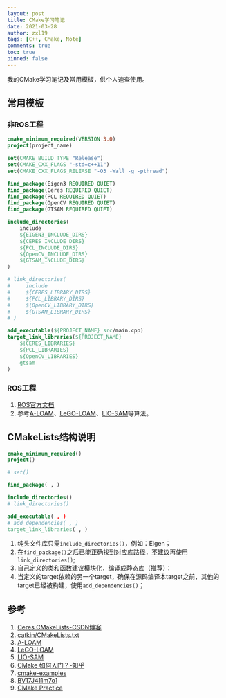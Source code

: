 ```yaml
---
layout: post
title: CMake学习笔记
date: 2021-03-28
author: zxl19
tags: [C++, CMake, Note]
comments: true
toc: true
pinned: false
---
```


我的CMake学习笔记及常用模板，供个人速查使用。

<!-- more -->

## 常用模板

### 非ROS工程

```cmake
cmake_minimum_required(VERSION 3.0)
project(project_name)

set(CMAKE_BUILD_TYPE "Release")
set(CMAKE_CXX_FLAGS "-std=c++11")
set(CMAKE_CXX_FLAGS_RELEASE "-O3 -Wall -g -pthread")

find_package(Eigen3 REQUIRED QUIET)
find_package(Ceres REQUIRED QUIET)
find_package(PCL REQUIRED QUIET)
find_package(OpenCV REQUIRED QUIET)
find_package(GTSAM REQUIRED QUIET)

include_directories(
    include
    ${EIGEN3_INCLUDE_DIRS}
    ${CERES_INCLUDE_DIRS}
    ${PCL_INCLUDE_DIRS}
    ${OpenCV_INCLUDE_DIRS}
    ${GTSAM_INCLUDE_DIRS}
)

# link_directories(
#     include
#     ${CERES_LIBRARY_DIRS}
#     ${PCL_LIBRARY_DIRS}
#     ${OpenCV_LIBRARY_DIRS}
#     ${GTSAM_LIBRARY_DIRS}
# )

add_executable(${PROJECT_NAME} src/main.cpp)
target_link_libraries(${PROJECT_NAME}
    ${CERES_LIBRARIES}
    ${PCL_LIBRARIES}
    ${OpenCV_LIBRARIES}
    gtsam
)
```

### ROS工程

1. [ROS官方文档](http://wiki.ros.org/catkin/CMakeLists.txt)
2. 参考[A-LOAM](https://github.com/HKUST-Aerial-Robotics/A-LOAM)、[LeGO-LOAM](https://github.com/RobustFieldAutonomyLab/LeGO-LOAM)、[LIO-SAM](https://github.com/TixiaoShan/LIO-SAM)等算法。

## CMakeLists结构说明

```cmake
cmake_minimum_required()
project()

# set()

find_package( , )

include_directories()
# link_directories()

add_executable( , )
# add_dependencies( , )
target_link_libraries( , )
```

1. 纯头文件库只需`include_directories()`，例如：Eigen；
2. 在`find_package()`之后已能正确找到对应库路径，[不建议](http://wiki.ros.org/catkin/CMakeLists.txt)再使用`link_directories()`;
3. 自己定义的类和函数建议模块化，编译成静态库（推荐）；
4. 当定义的target依赖的另一个target，确保在源码编译本target之前，其他的target已经被构建，使用`add_dependencies()`；

## 参考

1. [Ceres CMakeLists-CSDN博客](https://blog.csdn.net/sinat_28752257/article/details/82758546)
2. [catkin/CMakeLists.txt](http://wiki.ros.org/catkin/CMakeLists.txt)
3. [A-LOAM](https://github.com/HKUST-Aerial-Robotics/A-LOAM)
4. [LeGO-LOAM](https://github.com/RobustFieldAutonomyLab/LeGO-LOAM)
5. [LIO-SAM](https://github.com/TixiaoShan/LIO-SAM)
6. [CMake 如何入门？-知乎](https://www.zhihu.com/question/58949190)
7. [cmake-examples](https://github.com/ttroy50/cmake-examples)
8. [BV17J411m7o1](https://www.bilibili.com/video/BV17J411m7o1)
9. [CMake Practice](http://file.ncnynl.com/ros/CMake%20Practice.pdf)
